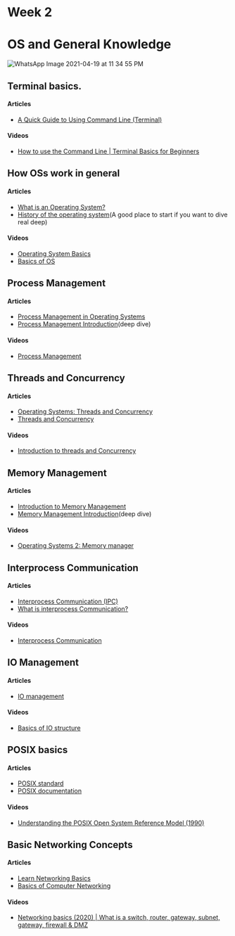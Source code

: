 # Week 2
# OS and General Knowledge

![WhatsApp Image 2021-04-19 at 11 34 55 PM](https://user-images.githubusercontent.com/32003376/115601606-eb0a8100-a2d5-11eb-9e1f-1e8ab87ecfd7.jpeg)

## Terminal basics.
#### Articles
- [A Quick Guide to Using Command Line (Terminal)](https://towardsdatascience.com/a-quick-guide-to-using-command-line-terminal-96815b97b955)
#### Videos
- [How to use the Command Line | Terminal Basics for Beginners](https://youtu.be/5XgBd6rjuDQ)

## How OSs work in general
#### Articles
- [What is an Operating System?](https://www.guru99.com/operating-system-tutorial.html)
- [History of the operating system](https://www.javatpoint.com/history-of-operating-system)(A good place to start if you want to dive real deep)
#### Videos
- [Operating System Basics](https://youtu.be/9GDX-IyZ_C8)
- [Basics of OS](https://youtu.be/VjPgYcQqqN0)

## Process Management
#### Articles
- [Process Management in Operating Systems](https://www.guru99.com/process-management-pcb.html)
- [Process Management Introduction](https://www.javatpoint.com/os-process-management-introduction)(deep dive)
#### Videos
- [Process Management](https://youtu.be/OrM7nZcxXZU)

## Threads and Concurrency
#### Articles
- [Operating Systems: Threads and Concurrency](https://medium.com/@akhandmishra/operating-system-threads-and-concurrency-aec2036b90f8)
- [Threads and Concurrency](https://applied-programming.github.io/Operating-Systems-Notes/3-Threads-and-Concurrency/)
#### Videos
- [Introduction to threads and Concurrency](https://youtu.be/SVHLonf5AGY)

## Memory Management
#### Articles
- [Introduction to Memory Management](https://www.studytonight.com/operating-system/memory-management)
- [Memory Management Introduction](https://www.javatpoint.com/os-memory-management-introduction)(deep dive)
#### Videos
- [Operating Systems 2: Memory manager](https://youtu.be/qdkxXygc3rE)

## Interprocess Communication
#### Articles
- [Interprocess Communication (IPC)](https://www.geeksforgeeks.org/inter-process-communication-ipc/)
- [What is interprocess Communication?](https://www.tutorialspoint.com/what-is-interprocess-communication#:~:text=Interprocess%20communication%20is%20the%20mechanism,from%20one%20process%20to%20another.)
#### Videos

- [Interprocess Communication](https://youtu.be/dJuYKfR8vec)
## IO Management
#### Articles
- [IO management](https://applied-programming.github.io/Operating-Systems-Notes/8-IO-Management/)
#### Videos
- [Basics of IO structure](https://youtu.be/F18RiREDkwE)

## POSIX basics
#### Articles
- [POSIX standard](https://linuxhint.com/posix-standard/)
- [POSIX documentation](https://pubs.opengroup.org/onlinepubs/9699919799/)
#### Videos
- [Understanding the POSIX Open System Reference Model (1990)](https://youtu.be/31bS6cUHj-U)

## Basic Networking Concepts
#### Articles
- [Learn Networking Basics](https://commotionwireless.net/docs/cck/networking/learn-networking-basics/)
- [Basics of Computer Networking](https://www.geeksforgeeks.org/basics-computer-networking/)
#### Videos
- [Networking basics (2020) | What is a switch, router, gateway, subnet, gateway, firewall & DMZ](https://youtu.be/_IOZ8_cPgu8)
